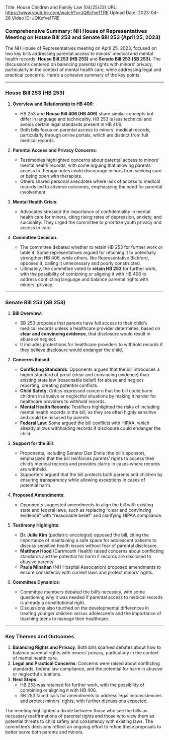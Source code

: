 Title: House Children and Family Law (04/25/23)
URL: https://www.youtube.com/watch?v=JQKcfve1TRE
Upload Date: 2023-04-26
Video ID: JQKcfve1TRE

### Comprehensive Summary: NH House of Representatives Meeting on House Bill 253 and Senate Bill 253 (April 25, 2023)

The NH House of Representatives meeting on April 25, 2023, focused on two key bills addressing parental access to minors' medical and mental health records: **House Bill 253 (HB 253)** and **Senate Bill 253 (SB 253)**. The discussions centered on balancing parental rights with minors' privacy, particularly in the context of mental health care, while addressing legal and practical concerns. Here’s a cohesive summary of the key points:

---

### **House Bill 253 (HB 253)**
1. **Overview and Relationship to HB 406**:  
   - HB 253 and **House Bill 406 (HB 406)** share similar concepts but differ in language and technicality. HB 253 is less technical and avoids certain legal standards present in HB 406.  
   - Both bills focus on parental access to minors' medical records, particularly through online portals, which are distinct from full medical records.  

2. **Parental Access and Privacy Concerns**:  
   - Testimonies highlighted concerns about parental access to minors' mental health records, with some arguing that allowing parents access to therapy notes could discourage minors from seeking care or being open with therapists.  
   - Others shared personal anecdotes where lack of access to medical records led to adverse outcomes, emphasizing the need for parental involvement.  

3. **Mental Health Crisis**:  
   - Advocates stressed the importance of confidentiality in mental health care for minors, citing rising rates of depression, anxiety, and suicidality. They urged the committee to prioritize youth privacy and access to care.  

4. **Committee Decision**:  
   - The committee debated whether to retain HB 253 for further work or table it. Some representatives argued for retaining it to potentially strengthen HB 406, while others, like Representative Bickford, opposed it, calling it unnecessary and poorly constructed.  
   - Ultimately, the committee voted to **retain HB 253** for further work, with the possibility of combining or aligning it with HB 406 to address conflicting language and balance parental rights with minors' privacy.  

---

### **Senate Bill 253 (SB 253)**
1. **Bill Overview**:  
   - SB 253 proposes that parents have full access to their child’s medical records unless a healthcare provider determines, based on **clear and convincing evidence**, that disclosure would result in abuse or neglect.  
   - It includes protections for healthcare providers to withhold records if they believe disclosure would endanger the child.  

2. **Concerns Raised**:  
   - **Conflicting Standards**: Opponents argued that the bill introduces a higher standard of proof (clear and convincing evidence) than existing state law (reasonable belief) for abuse and neglect reporting, creating potential conflicts.  
   - **Child Safety**: Critics expressed concern that the bill could harm children in abusive or neglectful situations by making it harder for healthcare providers to withhold records.  
   - **Mental Health Records**: Testifiers highlighted the risks of including mental health records in the bill, as they are often highly sensitive and could be misused by parents.  
   - **Federal Law**: Some argued the bill conflicts with HIPAA, which already allows withholding records if disclosure could endanger the child.  

3. **Support for the Bill**:  
   - Proponents, including Senator Dan Ennis (the bill’s sponsor), emphasized that the bill reinforces parents’ rights to access their child’s medical records and provides clarity in cases where records are withheld.  
   - Supporters argued that the bill protects both parents and children by ensuring transparency while allowing exceptions in cases of potential harm.  

4. **Proposed Amendments**:  
   - Opponents suggested amendments to align the bill with existing state and federal laws, such as replacing “clear and convincing evidence” with “reasonable belief” and clarifying HIPAA compliance.  

5. **Testimony Highlights**:  
   - **Dr. Julie Kim** (pediatric oncologist) opposed the bill, citing the importance of maintaining a safe space for adolescent patients to discuss sensitive health issues without fear of parental disclosure.  
   - **Matthew Hood** (Dartmouth Health) raised concerns about conflicting standards and the potential for harm if records are disclosed to abusive parents.  
   - **Paula Minahan** (NH Hospital Association) proposed amendments to ensure consistency with current laws and protect minors’ rights.  

6. **Committee Dynamics**:  
   - Committee members debated the bill’s necessity, with some questioning why it was needed if parental access to medical records is already a constitutional right.  
   - Discussions also touched on the developmental differences in treating younger children versus adolescents and the importance of teaching teens to manage their healthcare.  

---

### **Key Themes and Outcomes**
1. **Balancing Rights and Privacy**: Both bills sparked debates about how to balance parental rights with minors’ privacy, particularly in the context of mental health care.  
2. **Legal and Practical Concerns**: Concerns were raised about conflicting standards, federal law compliance, and the potential for harm in abusive or neglectful situations.  
3. **Next Steps**:  
   - HB 253 was retained for further work, with the possibility of combining or aligning it with HB 406.  
   - SB 253 faced calls for amendments to address legal inconsistencies and protect minors’ rights, with further discussions expected.  

The meeting highlighted a divide between those who see the bills as necessary reaffirmations of parental rights and those who view them as potential threats to child safety and consistency with existing laws. The committee’s decisions reflect an ongoing effort to refine these proposals to better serve both parents and minors.